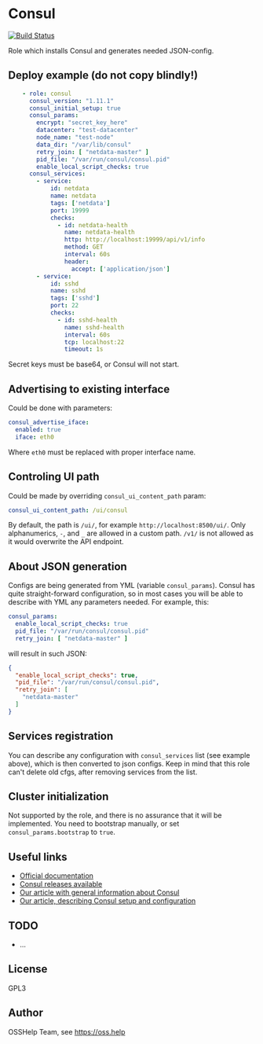 # Consul

[![Build Status](https://drone.osshelp.ru/api/badges/ansible/consul/status.svg)](https://drone.osshelp.ru/ansible/consul)

Role which installs Consul and generates needed JSON-config.

## Deploy example (do not copy blindly!)

```yaml
    - role: consul
      consul_version: "1.11.1"
      consul_initial_setup: true
      consul_params:
        encrypt: "secret_key_here"
        datacenter: "test-datacenter"
        node_name: "test-node"
        data_dir: "/var/lib/consul"
        retry_join: [ "netdata-master" ]
        pid_file: "/var/run/consul/consul.pid"
        enable_local_script_checks: true
      consul_services:
        - service:
            id: netdata
            name: netdata
            tags: ['netdata']
            port: 19999
            checks:
              - id: netdata-health
                name: netdata-health
                http: http://localhost:19999/api/v1/info
                method: GET
                interval: 60s
                header:
                  accept: ['application/json']
        - service:
            id: sshd
            name: sshd
            tags: ['sshd']
            port: 22
            checks:
              - id: sshd-health
                name: sshd-health
                interval: 60s
                tcp: localhost:22
                timeout: 1s
```

Secret keys must be base64, or Consul will not start.

## Advertising to existing interface

Could be done with parameters:

```yaml
consul_advertise_iface:
  enabled: true
  iface: eth0
```

Where `eth0` must be replaced with proper interface name.

## Controling UI path

Could be made by overriding `consul_ui_content_path` param:

```yaml
consul_ui_content_path: /ui/consul
```

By default, the path is `/ui/`, for example `http://localhost:8500/ui/`. Only alphanumerics, `-`, and `_` are allowed in a custom path. `/v1/` is not allowed as it would overwrite the API endpoint.

## About JSON generation

Configs are being generated from YML (variable `consul_params`). Consul has quite straight-forward configuration, so in most cases you will be able to describe with YML any parameters needed. For example, this:

```yaml
consul_params:
  enable_local_script_checks: true
  pid_file: "/var/run/consul/consul.pid"
  retry_join: [ "netdata-master" ]
```

will result in such JSON:

```json
{
  "enable_local_script_checks": true,
  "pid_file": "/var/run/consul/consul.pid",
  "retry_join": [
    "netdata-master"
  ]
}
```

## Services registration

You can describe any configuration with `consul_services` list (see example above), which is then converted to json configs. Keep in mind that this role can't delete old cfgs, after removing services from the list.

## Cluster initialization

Not supported by the role, and there is no assurance that it will be implemented. You need to bootstrap manually, or set `consul_params.bootstrap` to `true`.

## Useful links

- [Official documentation](https://www.consul.io/docs/index.html)
- [Consul releases available](https://releases.hashicorp.com/consul/)
- [Our article with general information about Consul](https://rm.osshelp.ru/projects/support-servers/knowledgebase/articles/3364)
- [Our article, describing Consul setup and configuration](https://oss.help/kb3367)

## TODO

- ...

## License

GPL3

## Author

OSSHelp Team, see <https://oss.help>
